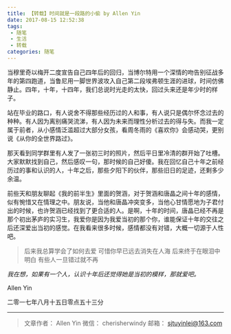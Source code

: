 ```yaml
---
title: 【转载】时间就是一段路的小偷 by Allen Yin
date: 2017-08-15 12:52:38
tags: 
 - 随笔
 - 生活
 - 转载
categories: 随笔
---
```


当穆里奇以梅开二度宣告自己四年后的回归，当博尔特用一个深情的吻告别征战多年的第四跑道，当鲁尼用一脚世界波攻入自己第二段埃弗顿生涯的进球，时间仿佛静止。四年，十年，十四年，我们总说时光走的太快，回过头来还是年少时的样子。

<!-- more --> 

站在毕业的路口，有人说舍不得那些经历过的人和事，有人说只是偶尔怀念过去的种种。有人因为离别痛哭流涕，有人因为未来而理性分析过去的得与失。而我一定属于前者，从小感情泛滥超过大部分女孩，看周冬雨的《喜欢你》会感动哭，更别说《从你的全世界路过》。

那天看到同学群里有人发了一张初三时的照片，然后平日里冷清的群开始了吐槽。大家默默找到自己，然后感叹一句，那时候的自己好傻。我在回忆自己十年之前经历过的事和认识的人，十年之后，那些夕阳下的伙伴，那些旧日的足迹，还剩多少余温。

前些天和朋友聊起《我的前半生》里面的贺涵，对于贺涵和唐晶之间十年的感情，似有惋惜又在情理之中。朋友说，当他和唐晶冲突变多，当他心甘情愿地为子君付出的时候，也许贺涵已经找到了更合适的人。是啊，十年的时间，唐晶已经不再是那个初出茅庐的实习生，我爱你是因为我爱当初的那个你，谁能保证十年的交往之后还深爱出当初的感觉。在我看来很多时候，感情都没有对错，大概一切源于人性吧。

> 后来我总算学会了如何去爱
> 可惜你早已远去消失在人海
> 后来终于在眼泪中明白
> 有些人一旦错过就不再

*我在想，如果有一个人，认识十年后还觉得她是当初的模样，那就爱吧。*

Allen Yin

二零一七年八月十五日零点五十三分

---

> 文章作者： Allen Yin
> <i class="fa fa-wechat"></i> 微信： cherisherwindy
> <i class="fa fa-envelope"></i> 邮箱： sjtuyinlei@163.com
